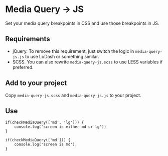 # Media Query -> JS

Set your media query breakpoints in CSS and use those breakpoints in JS.

## Requirements

- jQuery. To remove this requirement, just switch the logic in `media-query-js.js` to use LoDash or something similar.
- SCSS. You can also rewrite `media-query-js.scss` to use LESS variables if preferred.

## Add to your project

Copy `media-query-js.scss` and `media-query-js.js` to your project.

## Use

    if(checkMediaQuery(['md', 'lg'])) {
    	console.log('screen is either md or lg');
    }

    if(checkMediaQuery(['md'])) {
    	console.log('screen is md');
    }